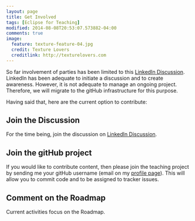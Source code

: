 ```yaml
---
layout: page
title: Get Involved
tags: [Eclipse for Teaching]
modified: 2014-08-08T20:53:07.573882-04:00
comments: true
image:
  feature: texture-feature-04.jpg
  credit: Texture Lovers
  creditlink: http://texturelovers.com
---
```


So far involvement of parties has been limited to this [LinkedIn Discussion](https://www.linkedin.com/groupItem?view=&gid=128312&type=member&item=5890782095432781827).  LinkedIn has been adequate to initiate a discussion and to create awareness.  However, it is not adequate to manage an ongoing project.  Therefore, we will migrate to the gitHub infrastructure for this purpose.

Having said that, here are the current option to contribute:

## Join the Discussion

For the time being, join the discussion on [LinkedIn Discussion](https://www.linkedin.com/groupItem?view=&gid=128312&type=member&item=5890782095432781827).

## Join the gitHub project 

If you would like to contribute content, then please join the teaching project by sending me your gitHub username (email on my [profile page](https://github.com/jastram/)).  This will allow you to commit code and to be assigned to tracker issues.

## Comment on the Roadmap

Current activities focus on the Roadmap.

